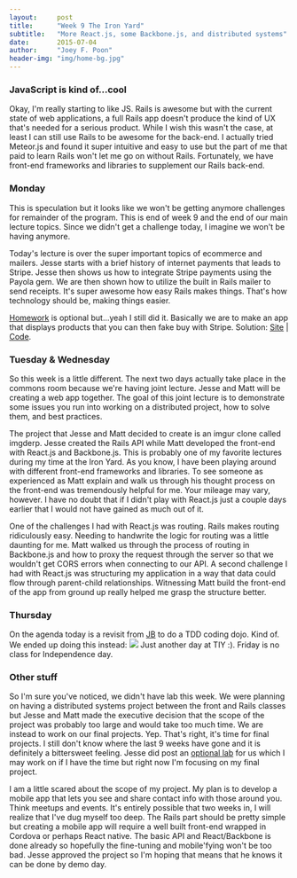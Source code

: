 ```yaml
---
layout:     post
title:      "Week 9 The Iron Yard"
subtitle:   "More React.js, some Backbone.js, and distributed systems"
date:       2015-07-04
author:     "Joey F. Poon"
header-img: "img/home-bg.jpg"
---
```

### JavaScript is kind of...cool
Okay, I'm really starting to like JS. Rails is awesome but with the current state of web applications, a full Rails app doesn't produce the kind of UX that's needed for a serious product. While I wish this wasn't the case, at least I can still use Rails to be awesome for the back-end. I actually tried Meteor.js and found it super intuitive and easy to use but the part of me that paid to learn Rails won't let me go on without Rails. Fortunately, we have front-end frameworks and libraries to supplement our Rails back-end.

### Monday
This is speculation but it looks like we won't be getting anymore challenges for remainder of the program. This is end of week 9 and the end of our main lecture topics. Since we didn't get a challenge today, I imagine we won't be having anymore.

Today's lecture is over the super important topics of ecommerce and mailers. Jesse starts with a brief history of internet payments that leads to Stripe. Jesse then shows us how to integrate Stripe payments using the Payola gem. We are then shown how to utilize the built in Rails mailer to send receipts. It's super awesome how easy Rails makes things. That's how technology should be, making things easier.

<a href="https://github.com/tiy-hou-q2-2015-rails/day-41" target="\_blank">Homework</a> is optional but...yeah I still did it. Basically we are to make an app that displays products that you can then fake buy with Stripe. Solution: <a href="http://joey-store-front.herokuapp.com/" target="\_blank">Site</a> | <a href="https://github.com/joeypoon/store_front" target="\_blank">Code</a>.

### Tuesday & Wednesday
So this week is a little different. The next two days actually take place in the commons room because we're having joint lecture. Jesse and Matt will be creating a web app together. The goal of this joint lecture is to demonstrate some issues you run into working on a distributed project, how to solve them, and best practices.

The project that Jesse and Matt decided to create is an imgur clone called imgderp. Jesse created the Rails API while Matt developed the front-end with React.js and Backbone.js. This is probably one of my favorite lectures during my time at the Iron Yard. As you know, I have been playing around with different front-end frameworks and libraries. To see someone as experienced as Matt explain and walk us through his thought process on the front-end was tremendously helpful for me. Your mileage may vary, however. I have no doubt that if I didn't play with React.js just a couple days earlier that I would not have gained as much out of it.

One of the challenges I had with React.js was routing. Rails makes routing ridiculously easy. Needing to handwrite the logic for routing was a little daunting for me. Matt walked us through the process of routing in Backbone.js and how to proxy the request through the server so that we wouldn't get CORS errors when connecting to our API. A second challenge I had with React.js was structuring my application in a way that data could flow through parent-child relationships. Witnessing Matt build the front-end of the app from ground up really helped me grasp the structure better.

### Thursday
On the agenda today is a revisit from <a href="{{ site.baseurl }}/week-3-the-iron-yard/" target="\_blank">JB</a> to do a TDD coding dojo. Kind of. We ended up doing this instead:
<a href="https://twitter.com/JoeyFPoon/status/616675374177615874" target="\_blank"><img src="https://pbs.twimg.com/media/CI7e-mYW8AMLeH_.jpg" /></a>
Just another day at TIY :). Friday is no class for Independence day.

### Other stuff
So I'm sure you've noticed, we didn't have lab this week. We were planning on having a distributed systems project between the front and Rails classes but Jesse and Matt made the executive decision that the scope of the project was probably too large and would take too much time. We are instead to work on our final projects. Yep. That's right, it's time for final projects. I still don't know where the last 9 weeks have gone and it is definitely a bittersweet feeling. Jesse did post an <a href="https://github.com/tiy-hou-q2-2015-rails/week-9-lab" target="\_blank">optional lab</a> for us which I may work on if I have the time but right now I'm focusing on my final project.

I am a little scared about the scope of my project. My plan is to develop a mobile app that lets you see and share contact info with those around you. Think meetups and events. It's entirely possible that two weeks in, I will realize that I've dug myself too deep. The Rails part should be pretty simple but creating a mobile app will require a well built front-end wrapped in Cordova or perhaps React native. The basic API and React/Backbone is done already so hopefully the fine-tuning and mobile'fying won't be too bad. Jesse approved the project so I'm hoping that means that he knows it can be done by demo day.
